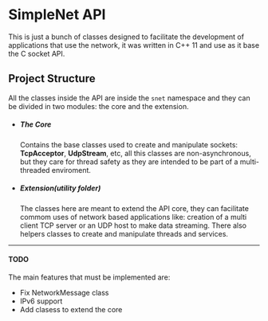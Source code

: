 # SimpleNet API

This is just a bunch of classes designed to facilitate the development of applications that use the network, it was written in C++ 11 and use as it base the C socket API.

## Project Structure

All the classes inside the API are inside the `snet` namespace and they can be divided in two modules: the core and the extension.

* ##### The Core

    Contains the base classes used to create and manipulate sockets: **TcpAcceptor**, **UdpStream**, etc, all this classes are non-asynchronous, but they care for thread safety as they are intended to be part of a multi-threaded enviroment.
* ##### Extension(utility folder)

    The classes here are meant to extend the API core, they can facilitate commom uses of network based applications like: creation of a multi client TCP server or an UDP host to make data streaming. There also helpers classes to create and manipulate threads and services.
    
****

#### TODO

The main features that must be implemented are:
* Fix NetworkMessage class
* IPv6 support
* Add clasess to extend the core
